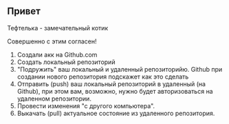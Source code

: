 ## Привет

Тефтелька - замечательный котик 

Совершенно с этим согласен!
1. Создали акк на Github.com
2. Создать локальный репозиторий 
3. "Подружить" ваш локальный и удаленный репозиторийю. Github при создании нового репозитория подскажет как это сделать
4. Отправить (push) ваш локальный репозиторий в удаленный (на Github), при этом вам, возможно, нужно будет авторизоваться на удаленном репозитории.
5. Провести изменения "с другого компьютера".
6. Выкачать (pull) актуальное состояние из удаленного репозитория.
   